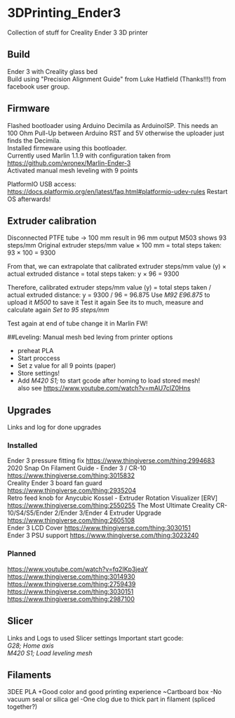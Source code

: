 # 3DPrinting_Ender3
Collection of stuff for Creality Ender 3 3D printer

## Build
Ender 3 with Creality glass bed  
Build using "Precision Alignment Guide" from Luke Hatfield (Thanks!!!) from facebook user group.

## Firmware
Flashed bootloader using Arduino Decimila as ArduinoISP. This needs an 100 Ohm Pull-Up between Arduino RST and 5V otherwise the uploader just finds the Decimila.  
Installed firmeware using this bootloader.  
Currently used Marlin 1.1.9 with configuration taken from https://github.com/wronex/Marlin-Ender-3  
Activated manual mesh leveling with 9 points

PlatformIO USB access: https://docs.platformio.org/en/latest/faq.html#platformio-udev-rules
Restart OS afterwards!
## Extruder calibration
Disconnected PTFE tube -> 100 mm result in 96 mm output
M503 shows 93 steps/mm
Original extruder steps/mm value × 100 mm = total steps taken:
93 × 100 = 9300

From that, we can extrapolate that calibrated extruder steps/mm value (y) × actual extruded distance = total steps taken:
y × 96 = 9300

Therefore, calibrated extruder steps/mm value (y) = total steps taken / actual extruded distance:
y = 9300 / 96
= 96.875
Use 
_M92 E96.875_ to upload it
_M500_ to save it
Test it again
See its to much, measure and calculate again
_Set to 95 steps/mm_

Test again at end of tube
change it in Marlin FW!


##Leveling:
Manual mesh bed leving from printer options
* preheat PLA
* Start proccess
* Set z value for all 9 points (paper)
* Store settings!
* Add _M420 S1;_ to start gcode after homing to load stored mesh!   
also see https://www.youtube.com/watch?v=mAU7cIZ0Hns

## Upgrades
Links and log for done upgrades
### Installed
Ender 3 pressure fitting fix 
https://www.thingiverse.com/thing:2994683  
2020 Snap On Filament Guide - Ender 3 / CR-10 
https://www.thingiverse.com/thing:3015832  
Creality Ender 3 board fan guard 
https://www.thingiverse.com/thing:2935204  
Retro feed knob for Anycubic Kossel - Extruder Rotation Visualizer [ERV] 
https://www.thingiverse.com/thing:2550255
The Most Ultimate Creality CR-10/S4/S5/Ender 2/Ender 3/Ender 4 Extruder Upgrade 
https://www.thingiverse.com/thing:2605108  
Ender 3 LCD Cover 
https://www.thingiverse.com/thing:3030151  
Ender 3 PSU support 
https://www.thingiverse.com/thing:3023240  




### Planned
https://www.youtube.com/watch?v=fq2IKp3jeaY  
https://www.thingiverse.com/thing:3014930  
https://www.thingiverse.com/thing:2759439  
https://www.thingiverse.com/thing:3030151  
https://www.thingiverse.com/thing:2987100


## Slicer
Links and Logs to used Slicer settings
Important start gcode:  
_G28; Home axis_  
_M420 S1; Load leveling mesh_  

## Filaments
3DEE PLA 
+Good color and good printing experience
~Cartboard box
-No vacuum seal or silica gel
-One clog due to thick part in filament (spliced together?)
